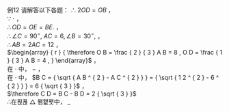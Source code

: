 例12 请解答以下各题：
$\therefore 2 O D = O B$ ，  
∵ $\cdot$ ，  
$\therefore O D = O E = B E .$ ，  
$\therefore \angle C = 9 0 ^ { \circ } , \ A C = 6 , \angle B = 3 0 ^ { \circ } ,$ ，  
$\therefore A B = 2 A C = 1 2$ ，  
$\begin{array} { r } { \therefore O B = \frac { 2 } { 3 } A B = 8 , O D = \frac { 1 } { 3 } A B = 4 , } \end{array}$ ，  
在 $\cdot$ 中， $-$ ，  
在 $\cdot$ 中， $B C = { \sqrt { A B ^ { 2 } - A C ^ { 2 } } } = { \sqrt { 1 2 ^ { 2 } - 6 ^ { 2 } } } = 6 { \sqrt { 3 } }$ ，  
$\therefore C D = B C - B D = 2 { \sqrt { 3 } }$   
∴在푅푡 △ 퐴퐶퐷中， $\_$
